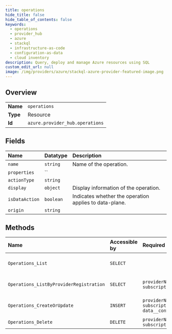 ```yaml
---
title: operations
hide_title: false
hide_table_of_contents: false
keywords:
  - operations
  - provider_hub
  - azure    
  - stackql
  - infrastructure-as-code
  - configuration-as-data
  - cloud inventory
description: Query, deploy and manage Azure resources using SQL
custom_edit_url: null
image: /img/providers/azure/stackql-azure-provider-featured-image.png
---
```

  
    

## Overview
<table><tbody>
<tr><td><b>Name</b></td><td><code>operations</code></td></tr>
<tr><td><b>Type</b></td><td>Resource</td></tr>
<tr><td><b>Id</b></td><td><code>azure.provider_hub.operations</code></td></tr>
</tbody></table>

## Fields
| Name | Datatype | Description |
|:-----|:---------|:------------|
| `name` | `string` | Name of the operation. |
| `properties` | `` |  |
| `actionType` | `string` |  |
| `display` | `object` | Display information of the operation. |
| `isDataAction` | `boolean` | Indicates whether the operation applies to data-plane. |
| `origin` | `string` |  |
## Methods
| Name | Accessible by | Required Params | Description |
|:-----|:--------------|:----------------|:------------|
| `Operations_List` | `SELECT` |  | Lists all the operations supported by Microsoft.ProviderHub. |
| `Operations_ListByProviderRegistration` | `SELECT` | `providerNamespace, subscriptionId` | Gets the operations supported by the given provider. |
| `Operations_CreateOrUpdate` | `INSERT` | `providerNamespace, subscriptionId, data__contents` | Creates or updates the operation supported by the given provider. |
| `Operations_Delete` | `DELETE` | `providerNamespace, subscriptionId` | Deletes an operation. |
